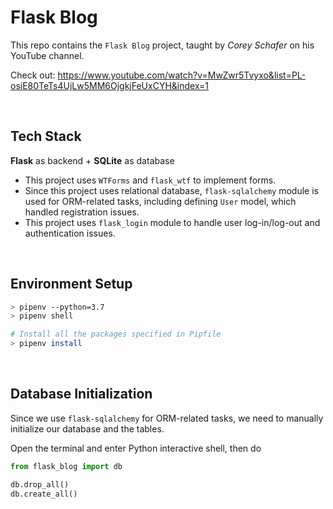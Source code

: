 # Flask Blog

This repo contains the `Flask Blog` project, taught by *Corey Schafer* on his YouTube channel.

Check out: https://www.youtube.com/watch?v=MwZwr5Tvyxo&list=PL-osiE80TeTs4UjLw5MM6OjgkjFeUxCYH&index=1

<br>

## Tech Stack

**Flask** as backend + **SQLite** as database

* This project uses `WTForms` and `flask_wtf` to implement forms.
* Since this project uses relational database,  `flask-sqlalchemy` module is used for ORM-related tasks, including defining `User` model, which handled registration issues.
* This project uses `flask_login` module to handle user log-in/log-out and authentication issues.

<br>

## Environment Setup

```bash
> pipenv --python=3.7
> pipenv shell

# Install all the packages specified in Pipfile
> pipenv install
```

<br>

## Database Initialization

Since we use `flask-sqlalchemy` for ORM-related tasks, we need to manually initialize our database and the tables.

Open the terminal and enter Python interactive shell, then do

```python
from flask_blog import db

db.drop_all()
db.create_all()
```

